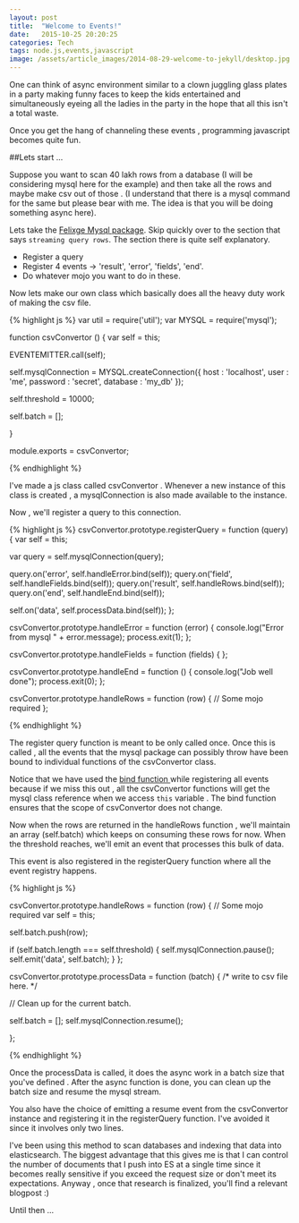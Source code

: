 ```yaml
---
layout: post
title:  "Welcome to Events!"
date:   2015-10-25 20:20:25
categories: Tech
tags: node.js,events,javascript
image: /assets/article_images/2014-08-29-welcome-to-jekyll/desktop.jpg
---
```



One can think of async environment similar to a clown juggling glass plates in a party making funny faces to keep the kids entertained and simultaneously eyeing all the ladies in the party in the hope that all this isn't a total waste.

Once you get the hang of channeling these events , programming javascript becomes quite fun.

##Lets start ...


Suppose you want to scan 40 lakh rows from a database (I will be considering mysql here for the example) and then take all the rows and maybe make csv out of those . (I understand that there is a mysql command for the same but please bear with me. The idea is that you will be doing something async here).

Lets take the [Felixge Mysql package](https://github.com/felixge/node-mysql ""). Skip quickly over to the section that says `streaming query rows`. The section there is quite self explanatory.

- Register a query
- Register 4 events -> 'result', 'error', 'fields', 'end'.
- Do whatever mojo you want to do in these.

Now lets make our own class which basically does all the heavy duty work of making the csv file.

{% highlight js %}
var util = require('util');
var MYSQL = require('mysql');


function csvConvertor () {
  var self = this;

  EVENTEMITTER.call(self);

  self.mysqlConnection = MYSQL.createConnection({
    host     : 'localhost',
    user     : 'me',
    password : 'secret',
    database : 'my_db'
  });

  self.threshold = 10000;

  self.batch = [];

}

module.exports = csvConvertor;

{% endhighlight %}

I've made a js class called csvConvertor . Whenever a new instance of this class is created , a mysqlConnection is also made available to the instance.

Now , we'll register a query to this connection.


{% highlight js %}
csvConvertor.prototype.registerQuery = function (query) {
  var self = this;

  var query = self.mysqlConnection(query);

  query.on('error', self.handleError.bind(self));
  query.on('field', self.handleFields.bind(self));
  query.on('result', self.handleRows.bind(self));
  query.on('end', self.handleEnd.bind(self));


  self.on('data', self.processData.bind(self));
};

csvConvertor.prototype.handleError = function (error) {
  console.log("Error from mysql " + error.message);
  process.exit(1);
};

csvConvertor.prototype.handleFields = function (fields) {
};

csvConvertor.prototype.handleEnd = function () {
  console.log("Job well done");
  process.exit(0);
};

csvConvertor.prototype.handleRows = function (row) {
  // Some mojo required
};

{% endhighlight %}


The register query function is meant to be only called once. Once this is called , all the events that the mysql package can possibly throw have been bound to individual functions of the csvConvertor class.


Notice that we have used the [bind function ](https://developer.mozilla.org/en/docs/Web/JavaScript/Reference/Global_objects/Function/bind)  while registering all events because if we miss this out , all the csvConvertor functions will get the mysql class reference when we access `this` variable . The bind function ensures that the scope of csvConvertor does not change.


Now when the rows are returned in the handleRows function , we'll maintain an array (self.batch) which keeps on consuming these rows for now. When the threshold reaches, we'll emit an event that processes this bulk of data.

This event is also registered in the registerQuery function where all the event registry happens.


{% highlight js %}

csvConvertor.prototype.handleRows = function (row) {
  // Some mojo required
  var self = this;

  self.batch.push(row);
  
  if (self.batch.length === self.threshold) {
     self.mysqlConnection.pause();
	self.emit('data', self.batch);
  }
};


csvConvertor.prototype.processData = function (batch) {
 /*
   write to csv file here.
 */

 // Clean up for the current batch.

 self.batch = [];
 self.mysqlConnection.resume();

};

{% endhighlight %}



Once the processData is called, it does the async work in a batch size that you've defined . After the async function is done, you can clean up the batch size and resume the mysql stream.

You also have the choice of emitting a resume event from the csvConvertor instance and registering it in the registerQuery function. I've avoided it since it involves only two lines.



I've been using this method to scan databases and indexing that data into elasticsearch. The biggest advantage that this gives me is that I can control the number of documents that I push into ES at a single time since it becomes really sensitive if you exceed the request size or don't meet its expectations. Anyway , once that research is finalized, you'll find a relevant blogpost :)

Until then ...
